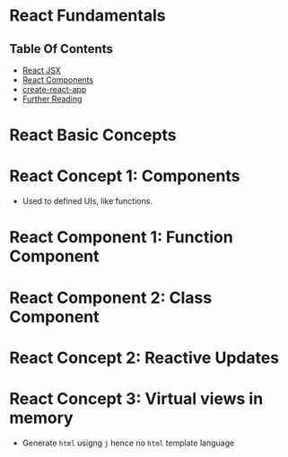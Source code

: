# React Fundamentals

## Table Of Contents
- [React JSX]()
- [React Components]()
- [create-react-app]()
- [Further Reading]()


# React Basic Concepts

# React Concept 1: Components
* Used to defined UIs, like functions.

# React Component 1: Function Component

# React Component 2: Class Component


# React Concept 2: Reactive Updates

# React Concept 3: Virtual views in memory
* Generate `html` usigng `j` hence no `html` template language